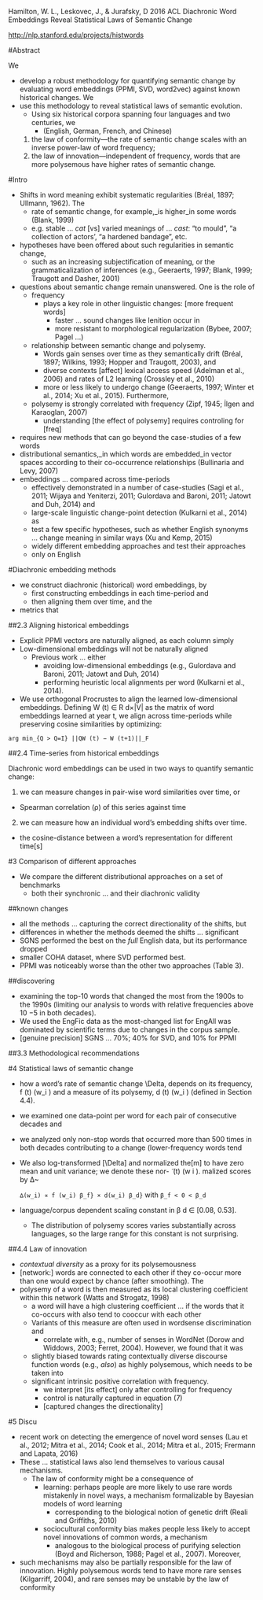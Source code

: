 Hamilton, W. L., Leskovec, J., & Jurafsky, D
2016 ACL
Diachronic Word Embeddings Reveal Statistical Laws of Semantic Change

http://nlp.stanford.edu/projects/histwords

#Abstract

We 
  * develop a robust methodology for quantifying semantic change by evaluating
    word embeddings (PPMI, SVD, word2vec) against known historical changes. We
  * use this methodology to reveal statistical laws of semantic evolution.
    * Using six historical corpora spanning four languages and two centuries, we
      * (English, German, French, and Chinese)
    1. the law of conformity—the rate of semantic change scales with an inverse
       power-law of word frequency; 
    2. the law of innovation—independent of frequency, words that are more
       polysemous have higher rates of semantic change.

#Intro

* Shifts in word meaning exhibit systematic regularities (Bréal, 1897;
  Ullmann, 1962). The 
  * rate of semantic change, for example,_is higher_in some words (Blank, 1999) 
  * e.g. stable ... _cat_ [vs] varied meanings of ... _cast_: 
    “to mould”, “a collection of actors’, “a hardened bandage”, etc. 
* hypotheses have been offered about such regularities in semantic change, 
  * such as an increasing subjectification of meaning, or the
    grammaticalization of inferences 
    (e.g., Geeraerts, 1997; Blank, 1999; Traugott and Dasher, 2001)
* questions about semantic change remain unanswered. One is the role of 
  * frequency
    * plays a key role in other linguistic changes: [more frequent words]
      * faster ... sound changes like lenition occur in 
      * more resistant to morphological regularization (Bybee, 2007; Pagel ...)
  * relationship between semantic change and polysemy. 
    * Words gain senses over time as they semantically drift 
      (Bréal, 1897; Wilkins, 1993; Hopper and Traugott, 2003), and 
    * diverse contexts [affect] lexical access speed (Adelman et al., 2006) and
      rates of L2 learning (Crossley et al., 2010)
    * more or less likely to undergo change (Geeraerts, 1997; Winter et al.,
      2014; Xu et al., 2015). Furthermore, 
  * polysemy is strongly correlated with frequency 
    (Zipf, 1945; İlgen and Karaoglan, 2007)
    * understanding [the effect of polysemy] requires controling for [freq]
* requires new methods that can go beyond the case-studies of a few words
* distributional semantics,_in which words are embedded_in vector spaces
  according to their co-occurrence relationships (Bullinaria and Levy, 2007)
* embeddings ... compared across time-periods
  * effectively demonstrated in a number of case-studies 
    (Sagi et al., 2011; Wijaya and Yeniterzi, 2011; Gulordava and Baroni, 2011;
    Jatowt and Duh, 2014) and 
  * large-scale linguistic change-point detection (Kulkarni et al., 2014) as
  * test a few specific hypotheses, such as whether 
    English synonyms ... change meaning in similar ways (Xu and Kemp, 2015)
  * widely different embedding approaches and test their approaches 
  * only on English

#Diachronic embedding methods

* we construct diachronic (historical) word embeddings, by 
  * first constructing embeddings in each time-period and 
  * then aligning them over time, and the 
* metrics that

##2.3 Aligning historical embeddings

* Explicit PPMI vectors are naturally aligned, as each column simply
* Low-dimensional embeddings will not be naturally aligned 
  * Previous work ... either 
    * avoiding low-dimensional embeddings 
      (e.g., Gulordava and Baroni, 2011; Jatowt and Duh, 2014)
    * performing heuristic local alignments per word (Kulkarni et al., 2014).
* We use orthogonal Procrustes to align the learned low-dimensional embeddings.
  Defining W (t) ∈ R d×|V| as the matrix of word embeddings learned at year t,
  we align across time-periods while preserving cosine similarities by
  optimizing:

`arg min_{Q > Q=I} ||QW (t) − W (t+1)||_F`

##2.4 Time-series from historical embeddings

Diachronic word embeddings can be used in two ways to quantify semantic change:
1. we can measure changes in pair-wise word similarities over time, or 
  * Spearman correlation (ρ) of this series against time
2.  we can measure how an individual word’s embedding shifts over time.
  * the cosine-distance between a word’s representation for different time[s]

#3 Comparison of different approaches

* We compare the different distributional approaches on a set of benchmarks
  * both their synchronic ... and their diachronic validity

##known changes

* all the methods ... capturing the correct directionality of the shifts, but
* differences in whether the methods deemed the shifts ...  significant 
* SGNS performed the best on the _full_ English data, but its performance dropped
* smaller COHA dataset, where SVD performed best. 
* PPMI was noticeably worse than the other two approaches (Table 3).

##discovering

* examining the top-10 words that changed the most from the 1900s to the 1990s
  (limiting our analysis to words with relative frequencies above 10 −5 in both
  decades). 
* We used the EngFic data as the most-changed list for EngAll was dominated by
  scientific terms due to changes in the corpus sample.
* [genuine precision] SGNS ... 70%; 40% for SVD, and 10% for PPMI

##3.3 Methodological recommendations

#4 Statistical laws of semantic change

* how a word’s rate of semantic change \Delta, depends on its frequency, f (t) (w_i )
  and a measure of its polysemy, d (t) (w_i ) (defined in Section 4.4).
* we examined one data-point per word for each pair of consecutive decades and
* we analyzed only non-stop words that occurred more than 500 times in both
  decades contributing to a change (lower-frequency words tend
* We also log-transformed [\Delta] and normalized the[m] to have zero mean and
  unit variance; we denote these nor- ̃ (t) (w i ).  malized scores by ∆~

  `∆(w_i) ∝ f (w_i) β_f} × d(w_i) β_d}` with `β_f < 0 < β_d`

* language/corpus dependent scaling constant in β d ∈ [0.08, 0.53]. 
  * The distribution of polysemy scores varies substantially across languages,
    so the large range for this constant is not surprising.

##4.4 Law of innovation

* _contextual diversity_ as a proxy for its polysemousness
* [network:] words are connected to each other if they co-occur more than one
  would expect by chance (after smoothing). The 
* polysemy of a word is then measured as its local clustering coefficient
  within this network (Watts and Strogatz, 1998)
  * a word will have a high clustering coefficient ... if the words that it
    co-occurs with also tend to cooccur with each other
  * Variants of this measure are often used in wordsense discrimination and
    * correlate with, e.g., number of senses in WordNet 
      (Dorow and Widdows, 2003; Ferret, 2004). However, we found that it was
  * slightly biased towards rating contextually diverse discourse function
    words (e.g., _also_) as highly polysemous, which needs to be taken into
  * significant intrinsic positive correlation with frequency. 
    * we interpret [its effect] only after controlling for frequency
    * control is naturally captured in equation (7)
    * [captured changes the directionality]

#5 Discu

* recent work on detecting the emergence of novel word senses 
  (Lau et al., 2012; Mitra et al., 2014; Cook et al., 2014; Mitra et al., 2015;
  Frermann and Lapata, 2016)
* These ... statistical laws also lend themselves to various causal mechanisms.
  * The law of conformity might be a consequence of 
    * learning: perhaps people are more likely to use rare words mistakenly in
      novel ways, a mechanism formalizable by Bayesian models of word learning 
      * corresponding to the biological notion of genetic drift 
        (Reali and Griffiths, 2010)
    * sociocultural conformity bias makes people less likely to accept novel
      innovations of common words, a mechanism 
      * analogous to the biological process of purifying selection 
        (Boyd and Richerson, 1988; Pagel et al., 2007).  Moreover, 
* such mechanisms may also be partially responsible for the law of innovation.
  Highly polysemous words tend to have more rare senses (Kilgarriff, 2004), and
  rare senses may be unstable by the law of conformity
